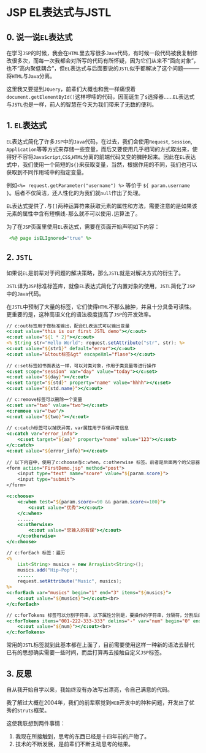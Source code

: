 # JSP EL表达式与JSTL

## 0. 说一说`EL`表达式

在学习`JSP`的时候，我会在`HTML`里去写很多`Java`代码，有时候一段代码被我复制修改很多次，而每一次我都会对所写的代码有所怀疑，因为它们从来不“面向对象”，也不“高内聚低耦合”，但`EL`表达式与后面要说的`JSTL`似乎都解决了这个问题———将`HTML`与`Java`分离。

这里我又要提到`JQuery`，前辈们大概也和我一样痛恨着`document.getElementById()`这样啰嗦的代码，因而诞生了`$`选择器……`EL`表达式与`JSTL`也是一样，前人的智慧在今天为我们带来了无数的便利。

## 1. `EL`表达式
`EL`表达式简化了许多`JSP`中的`Java`代码，在过去，我们会使用`Request`, `Session`, `Application`等等方式来存储一些变量，而后又要使用几乎相同的方式取出来，使得好不容将`JavaScript`,`CSS`,`HTML`分离的前端代码又变的臃肿起来。因此在`EL`表达式中，我们使用一个简短的`${}`来获取变量，当然，根据作用的不同，我们也可以获取到不同作用域中的指定变量。

例如`<%= request.getParameter("username") %>` 等价于 `${ param.username }`。后者不仅简洁，还人性化的为我们就`null`作出了处理。

`EL`表达式提供了`.`与`[]`两种运算符来获取元素的属性和方法，需要注意的是如果该元素的属性中含有短横线`-`那么就不可以使用`.`运算法了。

为了在`JSP`页面里使用`EL`表达式，需要在页面开始声明如下内容：

~~~JSP
 <%@ page isELIgnored="true" %>
~~~

## 2. `JSTL`
如果说`EL`是前辈对于问题的解决策略，那么`JSTL`就是对解决方式的衍生了。

`JSTL`译为`JSP`标准标签库，就像`EL`表达式简化了内置对象的使用，`JSTL`简化了`JSP`中的`Java`代码。

在`JSTL`中预制了大量的标签，它们使得`HTML`不那么臃肿，并且十分具备可读性。更重要的是，这种高语义化的语法极度提高了`JSP`的开发效率。

~~~JSP
// c:out标签用于做标准输出，配合EL表达式可以输出变量
<c:out value="this is our first JSTL demo"></c:out>
<c:out value="${1 * 2}"></c:out>
<% String str="Hello World"; request.setAttribute("str", str); %>
<c:out value="${str1}" default="error"></c:out>
<c:out value="&ltout标签&gt" escapeXml="flase"></c:out>
    
// c:set标签如书面表达一样，可以对类对象，作用于类变量等进行操作
<c:set scope="session" var="day" value="today"></c:set>
<c:out value="${day}"></c:out>
<c:set target="${std}" property="name" value="hhhh"></c:set>
<c:out value="${std.name}"></c:out>

// c:remove标签可以删除一个变量
<c:set var="two" value="two"></c:set>
<c:remove var="two"/>
<c:out value="${two}"></c:out>
    
// c:catch标签可以捕获异常，var属性用于存储异常信息
<c:catch var="error_info">
    <c:set target="${aa}" property="name" value="123"></c:set>
</c:catch>
<c:out value="${error_info}"></c:out>
    
// 以下内容中，使用了c:choose与c:when，c:otherwise 标签。前者是后面两个的父容器，后面两者类似于Switch-case
<form action="FirstDemo.jsp" method="post">
    <input type="text" name="score" value="${param.score}">
    <input type="submit">
</form>

<c:choose>
    <c:when test="${param.score>=90 && param.score<=100}">
        <c:out value="优秀"></c:out>
    </c:when>
    ......
    <c:otherwise>
        <c:out value="您输入的有误"></c:out>
    </c:otherwise>
</c:choose>

// c:forEach 标签：遍历
<%
    List<String> musics = new ArrayList<String>();
    musics.add("Hip-Pop");
    ......
    request.setAttribute("Music", musics);
%>
<c:forEach var="musics" begin="1" end="3" items="${musics}">
    <c:out value="${musics}"></c:out><br>
</c:forEach>

// c:forTokens 标签可以分割字符串，以下属性分别是，要操作的字符串，分隔符，分割后的字符串存储变量，起始位置，结束位置。
<c:forTokens items="001-222-333-333" delims="-" var="num" begin="0" end="3">
    <c:out value="${num}"></c:out><br>
</c:forTokens>
~~~

常用的`JSTL`标签就到此基本都在上面了，目前需要使用这样一种新的语法去替代已有的思想确实需要一些时间，而后打算再去接触自定义`JSP`标签。

## 3. 反思
自从我开始自学以来，我始终没有办法写出漂亮，令自己满意的代码。

我了解过大概在2004年，我们的前辈察觉到`WEB`开发中的种种问题，开发出了优秀的`Struts`框架。

这使我联想到两件事情：
1. 我现在所接触到，思考的东西已经是十四年前的产物了。
2. 技术的不断发展，是前辈们不断主动思考的结果。